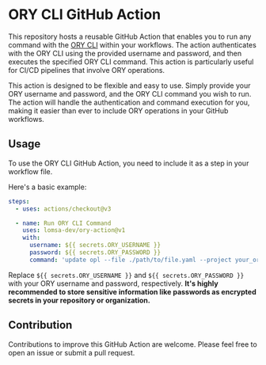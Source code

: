# ORY CLI GitHub Action

This repository hosts a reusable GitHub Action that enables you to run any command with the [ORY CLI](https://www.ory.sh/cli/) within your workflows. The action authenticates with the ORY CLI using the provided username and password, and then executes the specified ORY CLI command. This action is particularly useful for CI/CD pipelines that involve ORY operations.

This action is designed to be flexible and easy to use. Simply provide your ORY username and password, and the ORY CLI command you wish to run. The action will handle the authentication and command execution for you, making it easier than ever to include ORY operations in your GitHub workflows.


## Usage
To use the ORY CLI GitHub Action, you need to include it as a step in your workflow file.

Here's a basic example:


```yaml
steps:
  - uses: actions/checkout@v3

  - name: Run ORY CLI Command
    uses: lomsa-dev/ory-action@v1
    with:
      username: ${{ secrets.ORY_USERNAME }}
      password: ${{ secrets.ORY_PASSWORD }}
      command: 'update opl --file ./path/to/file.yaml --project your_ory_project'
```

Replace `${{ secrets.ORY_USERNAME }}` and `${{ secrets.ORY_PASSWORD }}` with your ORY username and password, respectively. **It's highly recommended to store sensitive information like passwords as encrypted secrets in your repository or organization.**

## Contribution
Contributions to improve this GitHub Action are welcome. Please feel free to open an issue or submit a pull request.